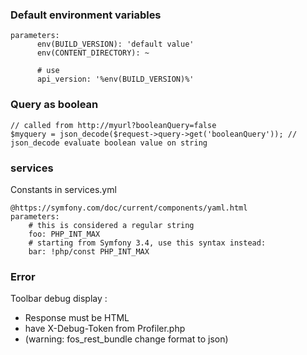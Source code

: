 ### Default environment variables

```
parameters:
      env(BUILD_VERSION): 'default value'
      env(CONTENT_DIRECTORY): ~

      # use
      api_version: '%env(BUILD_VERSION)%'
```

### Query as boolean

```
// called from http://myurl?booleanQuery=false
$myquery = json_decode($request->query->get('booleanQuery')); // json_decode evaluate boolean value on string
```

### services

Constants in services.yml
```
@https://symfony.com/doc/current/components/yaml.html
parameters:
    # this is considered a regular string
    foo: PHP_INT_MAX
    # starting from Symfony 3.4, use this syntax instead:
    bar: !php/const PHP_INT_MAX
```

### Error

Toolbar debug display :
- Response must be HTML
- have X-Debug-Token from Profiler.php
- (warning: fos_rest_bundle change format to json)
